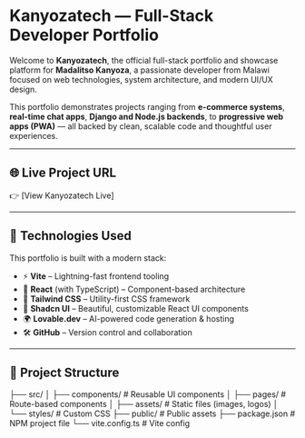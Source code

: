 # Kanyozatech — Full-Stack Developer Portfolio

Welcome to **Kanyozatech**, the official full-stack portfolio and showcase platform for **Madalitso Kanyoza**, a passionate developer from Malawi focused on web technologies, system architecture, and modern UI/UX design.

This portfolio demonstrates projects ranging from **e-commerce systems**, **real-time chat apps**, **Django and Node.js backends**, to **progressive web apps (PWA)** — all backed by clean, scalable code and thoughtful user experiences.

---

## 🌐 Live Project URL

👉 [View Kanyozatech Live]

---

## 🚀 Technologies Used

This portfolio is built with a modern stack:

- ⚡ **Vite** – Lightning-fast frontend tooling
- 🧠 **React** (with TypeScript) – Component-based architecture
- 🎨 **Tailwind CSS** – Utility-first CSS framework
- 🧩 **Shadcn UI** – Beautiful, customizable React UI components
- 🌍 **Lovable.dev** – AI-powered code generation & hosting
- 🛠️ **GitHub** – Version control and collaboration

---

## 📁 Project Structure

├── src/ │   ├── components/     # Reusable UI components │   ├── pages/          # Route-based components │   ├── assets/         # Static files (images, logos) │   └── styles/         # Custom CSS ├── public/             # Public assets ├── package.json        # NPM project file └── vite.config.ts      # Vite config
